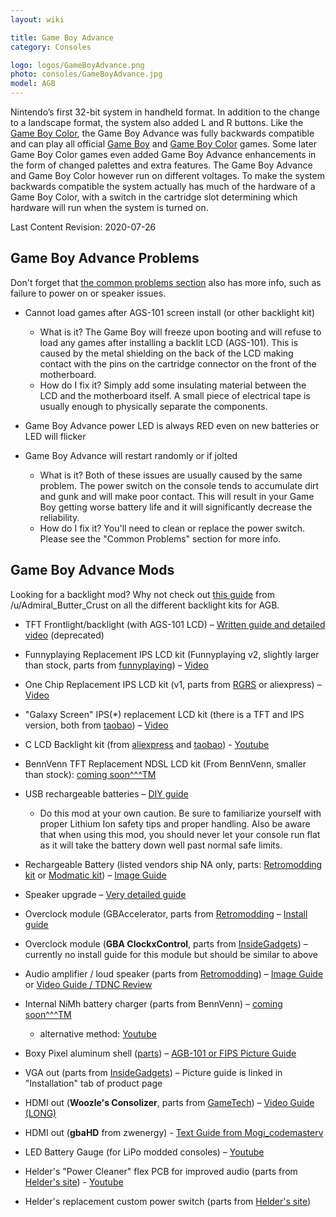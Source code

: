 ```yaml
---
layout: wiki

title: Game Boy Advance
category: Consoles

logo: logos/GameBoyAdvance.png
photo: consoles/GameBoyAdvance.jpg
model: AGB
---
```

Nintendo’s first 32-bit system in handheld format. In addition to the change to a landscape format, the system also added L and R buttons. Like the [Game Boy Color](color), the Game Boy Advance was fully backwards compatible and can play all official [Game Boy](gameboy) and [Game Boy Color](color) games. Some later Game Boy Color games even added Game Boy Advance enhancements in the form of changed palettes and extra features. The Game Boy Advance and Game Boy Color however run on different voltages. To make the system backwards compatible the system actually has much of the hardware of a Game Boy Color, with a switch in the cartridge slot determining which hardware will run when the system is turned on.

Last Content Revision: 2020-07-26

## **Game Boy Advance Problems**

Don't forget that [the common problems section](index) also has more info, such as failure to power on or speaker issues. 
 
* Cannot load games after AGS-101 screen install (or other backlight kit)
 
  * What is it? The Game Boy will freeze upon booting and will refuse to load any games after installing a backlit LCD (AGS-101). This is caused by the metal shielding on the back of the LCD making contact with the pins on the cartridge connector on the front of the motherboard.
  * How do I fix it? Simply add some insulating material between the LCD and the motherboard itself. A small piece of electrical tape is usually enough to physically separate the components.
 
* Game Boy Advance power LED is always RED even on new batteries or LED will flicker
 
* Game Boy Advance will restart randomly or if jolted
 
  * What is it? Both of these issues are usually caused by the same problem. The power switch on the console tends to accumulate dirt and gunk and will make poor contact. This will result in your Game Boy getting worse battery life and it will significantly decrease the reliability.
  * How do I fix it? You'll need to clean or replace the power switch. Please see the "Common Problems" section for more info.
 
 
## **Game Boy Advance Mods**

Looking for a backlight mod? Why not check out [this guide](backlightmods#agb) from /u/Admiral_Butter_Crust on all the different backlight kits for AGB. 
 
* TFT Frontlight/backlight (with AGS-101 LCD) – [Written guide and detailed video](https://gist.github.com/grantland/8c112548b44aa87dced2) (deprecated)

* Funnyplaying Replacement IPS LCD kit (Funnyplaying v2, slightly larger than stock, parts from [funnyplaying](https://funnyplaying.com/collections/product/products/gba)) – [Video](https://www.youtube.com/watch?v=5q2K_Hgq7Qw)

* One Chip Replacement IPS LCD kit (v1, parts from [RGRS](https://retrogamerepairshop.com/collections/backlight-kits/products/game-boy-advance-v2-ips-backlight-screen-mod-1) or aliexpress) – [Video](https://youtu.be/9wGO7S7qhoc)

* "Galaxy Screen" IPS(*) replacement LCD kit (there is a TFT and IPS version, both from [taobao](https://item.taobao.com/item.htm?id=530840180732)) – [Video](https://www.youtube.com/watch?v=oXXyuFz8bzU)

* C LCD Backlight kit (from [aliexpress](https://www.aliexpress.com/item/1005001446765017.html) and [taobao](https://2.taobao.com/item.htm?id=624478927621)) - [Youtube](https://youtu.be/ieJb4AnIPqE)

* BennVenn TFT Replacement NDSL LCD kit (From BennVenn, smaller than stock): [coming soon^^^TM](https://www.facebook.com/BennVennElectronics/posts/2448976045215834)

* USB rechargeable batteries – [DIY guide](http://imgur.com/a/2653q)  
	* Do this mod at your own caution. Be sure to familiarize yourself with proper Lithium Ion safety tips and proper handling. Also be aware that when using this mod, you should never let your console run flat as it will take the battery down well past normal safe limits. 

* Rechargeable Battery (listed vendors ship NA only, parts: [Retromodding kit](https://www.retromodding.com/collections/gameboy-advance/products/gameboy-advance-rechargeable-battery-pack) or [Modmatic kit](https://handheldlegend.com/products/powerup-advance-rechargeable-gba-battery-module)) – [Image Guide](https://www.retromodding.com/blogs/tutorials/gameboy-advance-rechargeable-battery-pack-installation-guide)

* Speaker upgrade – [Very detailed guide](https://www.ifixit.com/Guide/Game+Boy+Advance+Speakers+Replacement/2004)  

* Overclock module (GBAccelerator, parts from [Retromodding](https://www.retromodding.com/collections/gameboy-advance/products/gbaccelerator) – [Install guide](https://division-6.com/learn/gbaccelerator/installation-game-boy-advance/)

* Overclock module (**GBA ClockxControl**, parts from [InsideGadgets](https://shop.insidegadgets.com/product/gba-clockxcontrol/)) – currently no install guide for this module but should be similar to above

* Audio amplifier / loud speaker (parts from [Retromodding](https://www.retromodding.com/collections/gameboy-advance/products/game-boy-advance-audio-amplifier)) – [Image Guide](https://www.retromodding.com/blogs/tutorials/game-boy-advance-audio-amplifier-installation-guide) or [Video Guide / TDNC Review](https://www.youtube.com/watch?v=VIJyj_X38cI)

* Internal NiMh battery charger (parts from BennVenn) – [coming soon^^^TM](https://www.facebook.com/BennVennElectronics/photos/a.945926408854146/2455812317865540)
    * alternative method: [Youtube](https://www.youtube.com/watch?v=pMQQno4l_vs)

* Boxy Pixel aluminum shell ([parts](https://www.boxypixel.com/collections/game-boy-advance/products/game-boy-advance-aluminum-machined-shell-free-3d-holder-pcb-anodize)) – [AGB-101 or FIPS Picture Guide](https://www.boxypixel.com/pages/assembly-guide-backlight-your-game-boy-advance)

* VGA out (parts from [InsideGadgets](https://shop.insidegadgets.com/product/advancevga/)) – Picture guide is linked in "Installation" tab of product page

* HDMI out (**Woozle's Consolizer**, parts from [GameTech](https://www.game-tech.us/product/gba-consolizer/)) – [Video Guide (LONG)](https://youtu.be/_TxVRt-11B0)

* HDMI out (**gbaHD** from zwenergy) - [Text Guide from Mogi_codemasterv](https://www.reddit.com/r/Gameboy/comments/kzgrjw/full_guide_gbahd_build/)

* LED Battery Gauge (for LiPo modded consoles) – [Youtube](https://www.youtube.com/watch?v=7A705K_WF-E)

* Helder's "Power Cleaner" flex PCB for improved audio (parts from [Helder's site](https://www.heldergametech.com/shop/gba/game-boy-advance-power-cleaner-flex-pcb/)) - [Youtube](https://www.youtube.com/watch?v=m85yG4Ku08A)

* Helder's replacement custom power switch (parts from [Helder's site](https://www.heldergametech.com/shop/gba/gba-power-switch/)) 
 